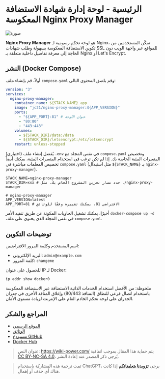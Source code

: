 # الرئيسية - لوحة إدارة شهادة الاستضافة المعكوسة Nginx Proxy Manager

![صورة](https://img.wiki-power.com/d/wiki-media/img/20230408182138.png)

**Nginx Proxy Manager** هو لوحة تحكم رسومية لـ Nginx، تمكّن المستخدمين من تكوين الاستضافة المعكوسة بسهولة وطلب شهادات SSL للمواقع عبر واجهة الويب دون الحاجة إلى معرفة تفاصيل داخلية متعلقة بـ Nginx أو Let's Encrypt.

## النشر (Docker Compose)

أولاً، قم بإنشاء ملف `compose.yaml` وقم بلصق المحتوى التالي:

```yaml title="compose.yaml"
version: "3"
services:
  nginx-proxy-manager:
    container_name: ${STACK_NAME}_app
    image: "jc21/nginx-proxy-manager:${APP_VERSION}"
    ports:
      - "${APP_PORT}:81" # عنوان اللوحة
      - "80:80"
      - "443:443"
    volumes:
      - ${STACK_DIR}/data:/data
      - ${STACK_DIR}/letsencrypt:/etc/letsencrypt
    restart: unless-stopped
```

(اختياري) يُفضل إنشاء ملف `.env` في نفس المجلد مع `compose.yaml` وتخصيص المتغيرات البيئية الخاصة بك. إذا لم تكن ترغب في استخدام المتغيرات البيئية، يمكنك أيضاً تخصيص المعلمات مباشرة في `compose.yaml` (مثل استبدال `${STACK_NAME}` بـ `nginx-proxy-manager`).

```dotenv title=".env"
STACK_NAME=nginx-proxy-manager
STACK_DIR=xxx # حدد مسار تخزين المشروع الخاص بك، مثل ./nginx-proxy-manager

# nginx-proxy-manager
APP_VERSION=latest
APP_PORT=81 # الافتراضي 81، يمكنك تغييره وفقًا للوثائق
```

أخيرًا، يمكنك تشغيل الحاويات المكونة عن طريق تنفيذ الأمر `docker-compose up -d` في نفس المجلد الذي يحتوي على ملف `compose.yaml`.

## توضيحات التكوين

اسم المستخدم وكلمة المرور الافتراضيين:

- البريد الإلكتروني: `admin@example.com`
- كلمة المرور: `changeme`

للحصول على عنوان IP لـ Docker:

```shell
ip addr show docker0
```

ملحوظة: من الأفضل استخدام الخدمات الذاتية الاستضافة عبر الاستضافة المعكوسة باستخدام اتصال فرعي للنطاق (المنافذ 80/443) وإغلاق المنافذ الأخرى في جدران الجدران على لوحة تحكم الخادم العام على الإنترنت لزيادة مستوى الأمان.

## المراجع والشكر

- [الموقع الرسمي](https://nginxproxymanager.com)
- [الوثائق](https://nginxproxymanager.com/guide)
- [مستودع GitHub](https://github.com/NginxProxyManager/nginx-proxy-manager)
- [Docker Hub](https://hub.docker.com/r/jlesage/nginx-proxy-manager)

> عنوان النص: <https://wiki-power.com/>
> يتم حماية هذا المقال بموجب اتفاقية [CC BY-NC-SA 4.0](https://creativecommons.org/licenses/by/4.0/deed.zh)، يُرجى ذكر المصدر عند إعادة النشر.

> تمت ترجمة هذه المشاركة باستخدام ChatGPT، يرجى [**تزويدنا بتعليقاتكم**](https://github.com/linyuxuanlin/Wiki_MkDocs/issues/new) إذا كانت هناك أي حذف أو إهمال.